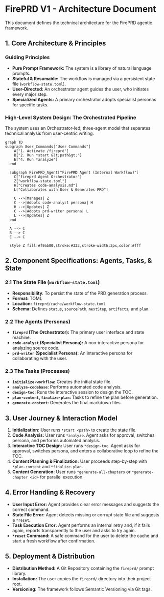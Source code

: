 # FirePRD V1 - Architecture Document

This document defines the technical architecture for the FirePRD agentic framework.

## 1. Core Architecture & Principles

### Guiding Principles
* **Pure Prompt Framework:** The system is a library of natural language prompts.
* **Stateful & Resumable:** The workflow is managed via a persistent state file (`workflow-state.toml`).
* **User-Directed:** An orchestrator agent guides the user, who initiates every major step.
* **Specialized Agents:** A primary orchestrator adopts specialist personas for specific tasks.

### High-Level System Design: The Orchestrated Pipeline

The system uses an Orchestrator-led, three-agent model that separates technical analysis from user-centric writing.

```mermaid
graph TD
subgraph User_Commands["User Commands"]
    A["1. Activate /fireprd"]
    B["2. Run *start &lt;path&gt;"]
    E["4. Run *analyze"]
  end

  subgraph FirePRD_Agent["FirePRD Agent (Internal Workflow)"]
    C["fireprd Agent Orchestrator"]
    Z["workflow-state.toml"]
    H["Creates code-analysis.md"]
    L["Collaborates with User & Generates PRD"]

    C -->|Manages| Z
    C -->|Adopts code-analyst persona| H
    H -->|Updates| Z
    C -->|Adopts prd-writer persona| L
    L -->|Updates| Z
  end

  A --> C
  B --> C
  E --> C

  style Z fill:#f9ab00,stroke:#333,stroke-width:2px,color:#fff
```

## 2. Component Specifications: Agents, Tasks, & State

### 2.1 The State File (`workflow-state.toml`)

  * **Responsibility:** To persist the state of the PRD generation process.
  * **Format:** TOML
  * **Location:** `fireprd/cache/workflow-state.toml`
  * **Schema:** Defines `status`, `sourcePath`, `nextStep`, `artifacts`, and `plan`.

### 2.2 The Agents (Personas)

  * **`fireprd` (The Orchestrator):** The primary user interface and state machine.
  * **`code-analyst` (Specialist Persona):** A non-interactive persona for analyzing source code.
  * **`prd-writer` (Specialist Persona):** An interactive persona for collaborating with the user.

### 2.3 The Tasks (Processes)

  * **`initialize-workflow`:** Creates the initial state file.
  * **`analyze-codebase`:** Performs automated code analysis.
  * **`design-toc`:** Runs the interactive session to design the TOC.
  * **`plan-content`, `finalize-plan`:** Tasks to refine the plan before generation.
  * **`generate-content`:** Generates the final markdown files.

## 3. User Journey & Interaction Model

1.  **Initialization:** User runs `*start <path>` to create the state file.
2.  **Code Analysis:** User runs `*analyze`. Agent asks for approval, switches persona, and performs automated analysis.
3.  **Interactive TOC Design:** User runs `*design-toc`. Agent asks for approval, switches persona, and enters a collaborative loop to refine the TOC.
4.  **Content Planning & Finalization:** User proceeds step-by-step with `*plan-content` and `*finalize-plan`.
5.  **Content Generation:** User runs `*generate-all-chapters` or `*generate-chapter <id>` for parallel execution.

## 4. Error Handling & Recovery

  * **User Input Error:** Agent provides clear error messages and suggests the correct command.
  * **State File Error:** Agent detects missing or corrupt state file and suggests a `*reset`.
  * **Task Execution Error:** Agent performs an internal retry and, if it fails again, reports transparently to the user and asks to try again.
  * **`*reset` Command:** A safe command for the user to delete the cache and start a fresh workflow after confirmation.

## 5. Deployment & Distribution

  * **Distribution Method:** A Git Repository containing the `fireprd/` prompt library.
  * **Installation:** The user copies the `fireprd/` directory into their project root.
  * **Versioning:** The framework follows Semantic Versioning via Git tags.
